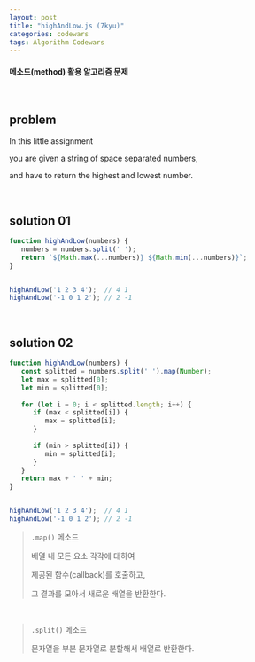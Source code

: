 ```yaml
---
layout: post
title: "highAndLow.js (7kyu)"
categories: codewars
tags: Algorithm Codewars
---
```


#### 메소드(method) 활용 알고리즘 문제

<br>

## problem

In this little assignment

you are given a string of space separated numbers,

and have to return the highest and lowest number.

<br>

## solution 01

```javascript
function highAndLow(numbers) {
   numbers = numbers.split(' ');
   return `${Math.max(...numbers)} ${Math.min(...numbers)}`;
}


highAndLow('1 2 3 4');	// 4 1
highAndLow('-1 0 1 2');	// 2 -1
```

<br>

## solution 02

```javascript
function highAndLow(numbers) {
   const splitted = numbers.split(' ').map(Number);
   let max = splitted[0];
   let min = splitted[0];
   
   for (let i = 0; i < splitted.length; i++) {
      if (max < splitted[i]) {
         max = splitted[i];
      }
      
      if (min > splitted[i]) {
         min = splitted[i];
      }
   }
   return max + ' ' + min;
}


highAndLow('1 2 3 4');	// 4 1
highAndLow('-1 0 1 2');	// 2 -1
```

> `.map()` 메소드
>
> 배열 내 모든 요소 각각에 대하여
>
> 제공된 함수(callback)를 호출하고,
>
> 그 결과를 모아서 새로운 배열을 반환한다.

<br>

> `.split()` 메소드
>
> 문자열을 부분 문자열로 분할해서 배열로 반환한다.

<br>